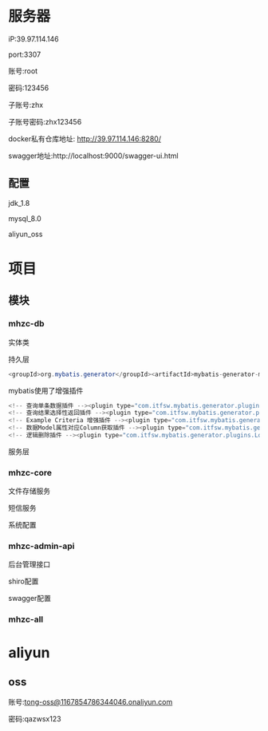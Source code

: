 # 服务器
 iP:39.97.114.146

 port:3307

 账号:root

 密码:123456

 子账号:zhx

 子账号密码:zhx123456
 
 docker私有仓库地址: http://39.97.114.146:8280/
 
 swagger地址:http://localhost:9000/swagger-ui.html

## 配置

jdk_1.8

mysql_8.0

aliyun_oss

# 项目

## 模块

### mhzc-db

实体类

持久层

```java
<groupId>org.mybatis.generator</groupId><artifactId>mybatis-generator-maven-plugin</artifactId><version>1.3.7</version>
```

mybatis使用了增强插件

```java
<!-- 查询单条数据插件 --><plugin type="com.itfsw.mybatis.generator.plugins.SelectOneByExamplePlugin"/>
<!-- 查询结果选择性返回插件 --><plugin type="com.itfsw.mybatis.generator.plugins.SelectSelectivePlugin"/>
<!-- Example Criteria 增强插件 --><plugin type="com.itfsw.mybatis.generator.plugins.ExampleEnhancedPlugin"/>
<!-- 数据Model属性对应Column获取插件 --><plugin type="com.itfsw.mybatis.generator.plugins.ModelColumnPlugin"/>
<!-- 逻辑删除插件 --><plugin type="com.itfsw.mybatis.generator.plugins.LogicalDeletePlugin">
```

服务层

### mhzc-core

文件存储服务

短信服务

系统配置

### mhzc-admin-api

后台管理接口

shiro配置

swagger配置


### mhzc-all



# aliyun

## oss
  
  账号:tong-oss@1167854786344046.onaliyun.com
  
  密码:qazwsx123




